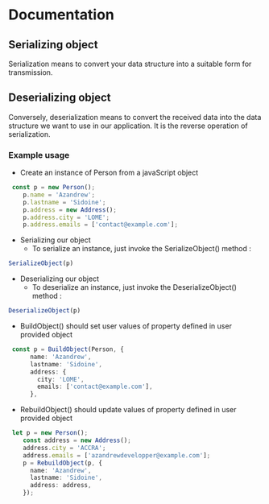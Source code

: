# Documentation

## Serializing object 

Serialization means to convert your data structure into a suitable form for transmission.

## Deserializing object 

Conversely, deserialization means to convert the received data into the data structure we want to use in our application.
It is the reverse operation of serialization. 

### Example usage

- Create an instance of Person from a javaScript object

```ts
 const p = new Person();
    p.name = 'Azandrew';
    p.lastname = 'Sidoine';
    p.address = new Address();
    p.address.city = 'LOME';
    p.address.emails = ['contact@example.com'];
```

* Serializing our object 
  * To serialize an instance, just invoke the SerializeObject() method : 

```ts
SerializeObject(p)
```

* Deserializing our object
  * To deserialize an instance, just invoke the DeserializeObject() method :

```ts
DeserializeObject(p)
```

- BuildObject() should set user values of property defined in user provided object

```ts
 const p = BuildObject(Person, {
      name: 'Azandrew',
      lastname: 'Sidoine',
      address: {
        city: 'LOME',
        emails: ['contact@example.com'],
      },
```

- RebuildObject() should update values of property defined in user provided object

```ts
 let p = new Person();
    const address = new Address();
    address.city = 'ACCRA';
    address.emails = ['azandrewdevelopper@example.com'];
    p = RebuildObject(p, {
      name: 'Azandrew',
      lastname: 'Sidoine',
      address: address,
    });
```
